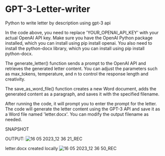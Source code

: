 # GPT-3-Letter-writer
Python to write letter by description using gpt-3 api 

In the code above, you need to replace 'YOUR_OPENAI_API_KEY' with your actual OpenAI API key. Make sure you have the OpenAI Python package installed, which you can install using pip install openai. You also need to install the python-docx library, which you can install using pip install python-docx.

The generate_letter() function sends a prompt to the OpenAI API and retrieves the generated letter content. You can adjust the parameters such as max_tokens, temperature, and n to control the response length and creativity.

The save_as_word_file() function creates a new Word document, adds the generated content as a paragraph, and saves it with the specified filename.

After running the code, it will prompt you to enter the prompt for the letter. The code will generate the letter content using the GPT-3 API and save it as a Word file named 'letter.docx'. You can modify the output filename as needed.

SNAPSHOT

OUTPUT:
![16 05 2023_12 36 21_REC](https://github.com/ItsDarker/GPT-3-Letter-writer/assets/94286973/3f0f87fa-b484-415a-8d45-288eac3a5823)


letter.docx created locally
![16 05 2023_12 36 50_REC](https://github.com/ItsDarker/GPT-3-Letter-writer/assets/94286973/e93da799-388e-4bb0-bcb6-40609b046f60)
